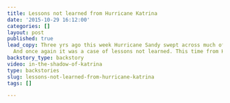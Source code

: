 ```yaml
---
title: Lessons not learned from Hurricane Katrina
date: '2015-10-29 16:12:00'
categories: []
layout: post
published: true
lead_copy: Three yrs ago this week Hurricane Sandy swept across much of the East Coast.
  And once again it was a case of lessons not learned. This time from Hurricane Katrina.
backstory_type: backstory
video: in-the-shadow-of-katrina
type: backstories
slug: lessons-not-learned-from-hurricane-katrina
tags: []

---
```

